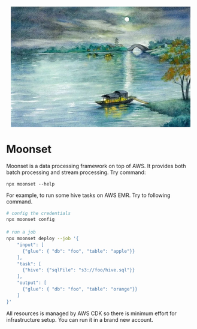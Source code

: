 <p align="center">
  <img alt="moonset" src="https://raw.githubusercontent.com/FBAChinaOpenSource/Moonset/master/images/moonset.jpg" width="480">
</p>

# Moonset

Moonset is a data processing framework on top of AWS. It provides both batch
processing and stream processing. Try command:

```
npx moonset --help
```

For example, to run some hive tasks on AWS EMR. Try to following command.

```bash
# config the credentials
npx moonset config

# run a job
npx moonset deploy --job '{
    "input": [
      {"glue": { "db": "foo", "table": "apple"}}
    ],
    "task": [
      {"hive": {"sqlFile": "s3://foo/hive.sql"}}
    ],
    "output": [
      {"glue": { "db": "foo", "table": "orange"}}
    ]
}' 

```

All resources is managed by AWS CDK so there is minimum effort for
infrastructure setup. You can run it in a brand new account.
